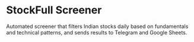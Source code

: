 # StockFull Screener

Automated screener that filters Indian stocks daily based on fundamentals and technical patterns, and sends results to Telegram and Google Sheets.
